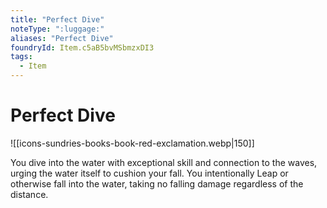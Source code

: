 ```yaml
---
title: "Perfect Dive"
noteType: ":luggage:"
aliases: "Perfect Dive"
foundryId: Item.c5aB5bvMSbmzxDI3
tags:
  - Item
---
```


# Perfect Dive
![[icons-sundries-books-book-red-exclamation.webp|150]]

You dive into the water with exceptional skill and connection to the waves, urging the water itself to cushion your fall. You intentionally Leap or otherwise fall into the water, taking no falling damage regardless of the distance.

